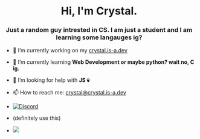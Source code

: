 <h1 align="center">Hi, I'm Crystal.</h1>
<h3 align="center">Just a random guy intrested in CS. I am just a student and I am learning some langauges ig?</h3>

- 🔭 I’m currently working on my <a href="https://crystal.is-a.dev/" target="_blank">crystal.is-a.dev</a>

- 🌱 I’m currently learning **Web Development or maybe python? wait no, C ig.**

- 🤝 I’m looking for help with **JS 💀**

- 📫 How to reach me: <a href="mailto:crystal@crystal.is-a.dev">crystal@crystal.is-a.dev</a> 

- [![Discord](https://img.shields.io/badge/Discord-%237289DA.svg?logo=discord&logoColor=white)](https://discord.gg/TFgeN4Wsnn) 
- (definitely use this)

- ![](https://quotes-github-readme.vercel.app/api?type=horizontal&theme=radical)
